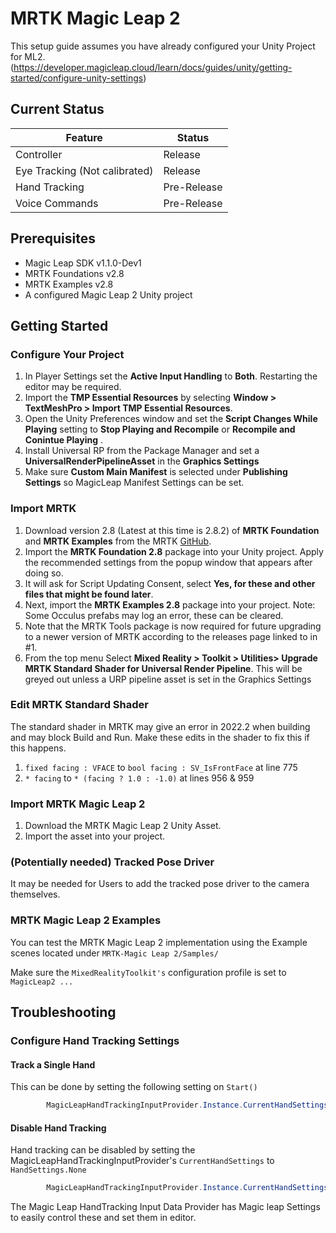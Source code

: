 ﻿
# MRTK Magic Leap 2

This setup guide assumes you have already configured your Unity Project for ML2. (https://developer.magicleap.cloud/learn/docs/guides/unity/getting-started/configure-unity-settings)

## Current Status

| Feature | Status |
|--|--|
| Controller | Release |
| Eye Tracking (Not calibrated) | Release |
| Hand Tracking | Pre-Release |
| Voice Commands | Pre-Release |

## Prerequisites

- Magic Leap SDK v1.1.0-Dev1
- MRTK Foundations v2.8
- MRTK Examples v2.8
- A configured Magic Leap 2 Unity project

## Getting Started

### Configure Your Project

1. In Player Settings set the **Active Input Handling** to **Both**. Restarting the editor may be required.
2. Import the  **TMP Essential Resources**  by selecting  **Window > TextMeshPro > Import TMP Essential Resources**.
3. Open the Unity Preferences window and set the **Script Changes While Playing** setting to **Stop Playing and Recompile** or **Recompile and Conintue Playing** .
4. Install Universal RP from the Package Manager and set a **UniversalRenderPipelineAsset** in the **Graphics Settings**
5. Make sure **Custom Main Manifest** is selected under **Publishing Settings** so MagicLeap Manifest Settings can be set.

### Import MRTK

1. Download version 2.8 (Latest at this time is 2.8.2) of  **MRTK Foundation**  and  **MRTK Examples**  from the MRTK [GitHub](https://github.com/Microsoft/MixedRealityToolkit-Unity/releases).
2. Import the  **MRTK Foundation 2.8**  package into your Unity project. Apply the recommended settings from the popup window that appears after doing so.
3. It will ask for Script Updating Consent, select **Yes, for these and other files that might be found later**.
4. Next, import the  **MRTK Examples 2.8**  package into your project. Note: Some Occulus prefabs may log an error, these can be cleared.
5. Note that the MRTK Tools package is now required for future upgrading to a newer version of MRTK according to the releases page linked to in #1.  
6. From the top menu Select **Mixed Reality > Toolkit > Utilities> Upgrade MRTK Standard Shader for Universal Render Pipeline**. This will be greyed out unless a URP pipeline asset is set in the Graphics Settings

### Edit MRTK Standard Shader

The standard shader in MRTK may give an error in 2022.2 when building and may block Build and Run. Make these edits in the shader to fix this if this happens.

1. `fixed facing : VFACE` to `bool facing : SV_IsFrontFace` at line 775
2. `* facing` to `* (facing ? 1.0 : -1.0)` at lines 956 & 959

### Import MRTK Magic Leap 2

1. Download the MRTK Magic Leap 2 Unity Asset.
2. Import the asset into your project.

### (Potentially needed) Tracked Pose Driver

It may be needed for Users to add the tracked pose driver to the camera themselves.

### MRTK Magic Leap 2 Examples

You can test the MRTK Magic Leap 2 implementation using the Example scenes located under `MRTK-Magic Leap 2/Samples/`

Make sure the `MixedRealityToolkit's` configuration profile is set to `MagicLeap2 ...`

## Troubleshooting

### Configure Hand Tracking Settings

#### Track a Single Hand

This can be done by setting the following setting on `Start()`

```csharp
        MagicLeapHandTrackingInputProvider.Instance.CurrentHandSettings = MagicLeapHandTrackingInputProvider.HandSettings.Left;
```

#### Disable Hand Tracking

Hand tracking can be disabled by setting the MagicLeapHandTrackingInputProvider's `CurrentHandSettings` to `HandSettings.None`

```csharp
        MagicLeapHandTrackingInputProvider.Instance.CurrentHandSettings = MagicLeapDeviceManager.HandSettings.None;
```

The Magic Leap HandTracking Input Data Provider has Magic leap Settings to easily control these and set them in editor.
